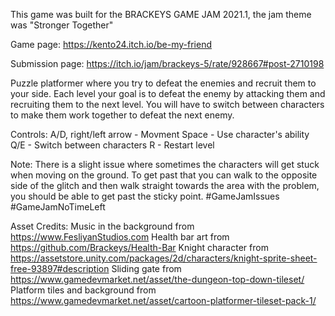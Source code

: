This game was built for the BRACKEYS GAME JAM 2021.1, the jam theme was "Stronger Together"

Game page: https://kento24.itch.io/be-my-friend

Submission page: https://itch.io/jam/brackeys-5/rate/928667#post-2710198

Puzzle platformer where you try to defeat the enemies and recruit them to your side.
Each level your goal is to defeat the enemy by attacking them and recruiting them to the next level. You will have to switch between characters to make them work together to defeat the next enemy.


Controls:
A/D, right/left arrow -  Movment
Space - Use character's ability
Q/E - Switch between characters
R - Restart level


Note: There is a slight issue where sometimes the characters will get stuck when moving on the ground. To get past that you can walk to the opposite side of the glitch and then walk straight towards the area with the problem, you should be able to get past the sticky point. #GameJamIssues #GameJamNoTimeLeft


Asset Credits:
Music in the background from https://www.FesliyanStudios.com
Health bar art from https://github.com/Brackeys/Health-Bar
Knight character from https://assetstore.unity.com/packages/2d/characters/knight-sprite-sheet-free-93897#description
Sliding gate from https://www.gamedevmarket.net/asset/the-dungeon-top-down-tileset/
Platform tiles and background from https://www.gamedevmarket.net/asset/cartoon-platformer-tileset-pack-1/
